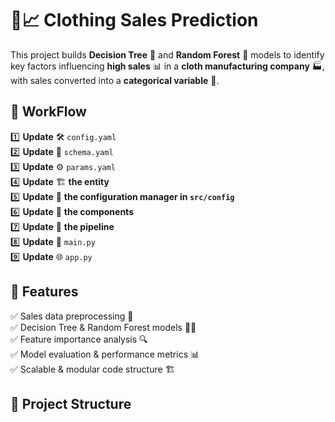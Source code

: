 # 👕📈 Clothing Sales Prediction  

This project builds **Decision Tree** 🌳 and **Random Forest** 🌲 models to identify key factors influencing **high sales** 📊 in a **cloth manufacturing company** 🏭, with sales converted into a **categorical variable** 🎯.  

## 🚀 WorkFlow  
1️⃣ **Update** 🛠️ `config.yaml`  
2️⃣ **Update** 📜 `schema.yaml`  
3️⃣ **Update** ⚙️ `params.yaml`  
4️⃣ **Update** 🏗️ **the entity**  
5️⃣ **Update** 📝 **the configuration manager in `src/config`**  
6️⃣ **Update** 🧩 **the components**  
7️⃣ **Update** 🔄 **the pipeline**  
8️⃣ **Update** 🚀 `main.py`  
9️⃣ **Update** 🌐 `app.py`  

## 📌 Features  
✅ Sales data preprocessing 🧹  
✅ Decision Tree & Random Forest models 🌳🌲  
✅ Feature importance analysis 🔍  
✅ Model evaluation & performance metrics 📊  
✅ Scalable & modular code structure 🏗️  

## 📂 Project Structure  
